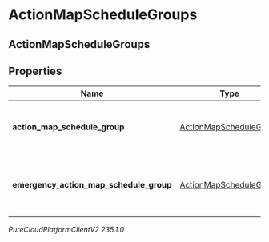 # ActionMapScheduleGroups

## ActionMapScheduleGroups

## Properties

|Name | Type | Description | Notes|
|------------ | ------------- | ------------- | -------------|
| **action_map_schedule_group** | [ActionMapScheduleGroup](ActionMapScheduleGroup) | The actions map&#39;s associated schedule group. | |
| **emergency_action_map_schedule_group** | [ActionMapScheduleGroup](ActionMapScheduleGroup) | The action map&#39;s associated emergency schedule group. | [optional] |



_PureCloudPlatformClientV2 235.1.0_
